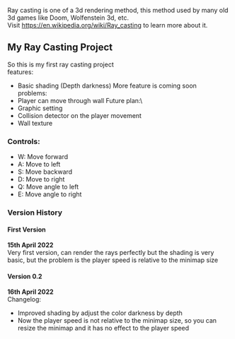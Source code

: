 Ray casting is one of a 3d rendering method, this method used by many old 3d games like Doom, Wolfenstein 3d, etc.\
Visit https://en.wikipedia.org/wiki/Ray_casting to learn more about it.

## My Ray Casting Project
So this is my first ray casting project\
features:
- Basic shading (Depth darkness)
More feature is coming soon\
problems:
- Player can move through wall
Future plan:\
- Graphic setting
- Collision detector on the player movement
- Wall texture

### Controls:
- W: Move forward
- A: Move to left
- S: Move backward
- D: Move to right
- Q: Move angle to left
- E: Move angle to right

### Version History
#### First Version
**15th April 2022**\
Very first version, can render the rays perfectly but the shading is very basic, but the problem is the player speed is relative to the minimap size
#### Version 0.2
**16th April 2022**\
Changelog:
- Improved shading by adjust the color darkness by depth
- Now the player speed is not relative to the minimap size, so you can resize the minimap and it has no effect to the player speed
